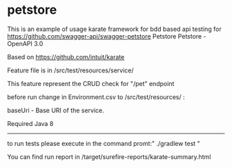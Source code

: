 # petstore

This is an example of usage karate framework for bdd based api testing
for https://github.com/swagger-api/swagger-petstore Petstore Petstore - OpenAPI 3.0

Based on https://github.com/intuit/karate

Feature file is in /src/test/resources/service/

This feature represent the CRUD check for "/pet" endpoint 

before run change in  Environment.csv to /src/test/resources/ :

baseUri - Base URI of the service.

Required
Java 8
_______________________________________________________________________

to run tests please execute in the command promt:" ./gradlew test "

You can find run report in /target/surefire-reports/karate-summary.html


